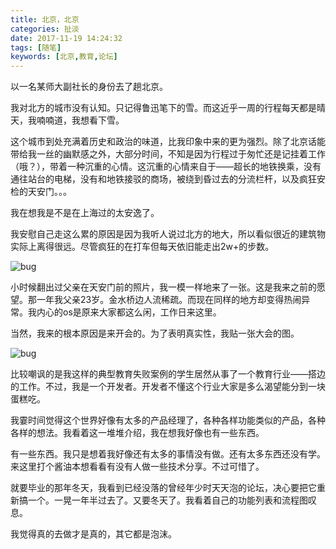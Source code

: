 ```yaml
---
title: 北京，北京
categories: 扯淡
date: 2017-11-19 14:24:32
tags: [随笔]
keywords: [北京,教育,论坛]
---
```


以一名某师大副社长的身份去了趟北京。

我对北方的城市没有认知。只记得鲁迅笔下的雪。而这近乎一周的行程每天都是晴天，我喃喃道，我想看下雪。

这个城市到处充满着历史和政治的味道，比我印象中来的更为强烈。除了北京话能带给我一丝的幽默感之外，大部分时间，不知是因为行程过于匆忙还是记挂着工作（哦？），带着一种沉重的心情。这沉重的心情来自于——超长的地铁换乘，没有通往站台的电梯，没有和地铁接驳的商场，被绕到昏过去的分流栏杆，以及疯狂安检的天安门。。。

我在想我是不是在上海过的太安逸了。

<!--more--->

我安慰自己走这么累的原因是因为我听人说过北方的地大，所以看似很近的建筑物实际上离得很远。尽管疯狂的在打车但每天依旧能走出2w+的步数。

![bug](http://www.cshayne.cn/images/11-19.jpg)


小时候翻出过父亲在天安门前的照片，我一模一样地来了一张。这是我来之前的愿望。那一年我父亲23岁。金水桥边人流稀疏。而现在同样的地方却变得热闹异常。我内心的os是原来大家都这么闲，工作日来这里。

当然，我来的根本原因是来开会的。为了表明真实性，我贴一张大会的图。

![bug](http://www.cshayne.cn/images/11-19-2.jpg)

比较嘲讽的是我这样的典型教育失败案例的学生居然从事了一个教育行业——搭边的工作。不过，我是一个开发者。开发者不懂这个行业大家是多么渴望能分到一块蛋糕吃。

我霎时间觉得这个世界好像有太多的产品经理了，各种各样功能类似的产品，各种各样的想法。我看着这一堆堆介绍，我在想我好像也有一些东西。

有一些东西。我只是想着我好像还有太多的事情没有做。还有太多东西还没有学。来这里打个酱油本想看看有没有人做一些技术分享。不过可惜了。

就要毕业的那年冬天，我看到已经没落的曾经年少时天天泡的论坛，决心要把它重新搞一个。一晃一年半过去了。又要冬天了。我看着自己的功能列表和流程图叹息。

我觉得真的去做才是真的，其它都是泡沫。




